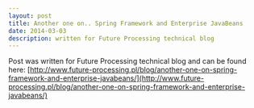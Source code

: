 ```yaml
---
layout: post
title: Another one on.. Spring Framework and Enterprise JavaBeans
date: 2014-03-03
description: written for Future Processing technical blog
---
```


Post was written for Future Processing technical blog and can be found here: [http://www.future-processing.pl/blog/another-one-on-spring-framework-and-enterprise-javabeans/](http://www.future-processing.pl/blog/another-one-on-spring-framework-and-enterprise-javabeans/)